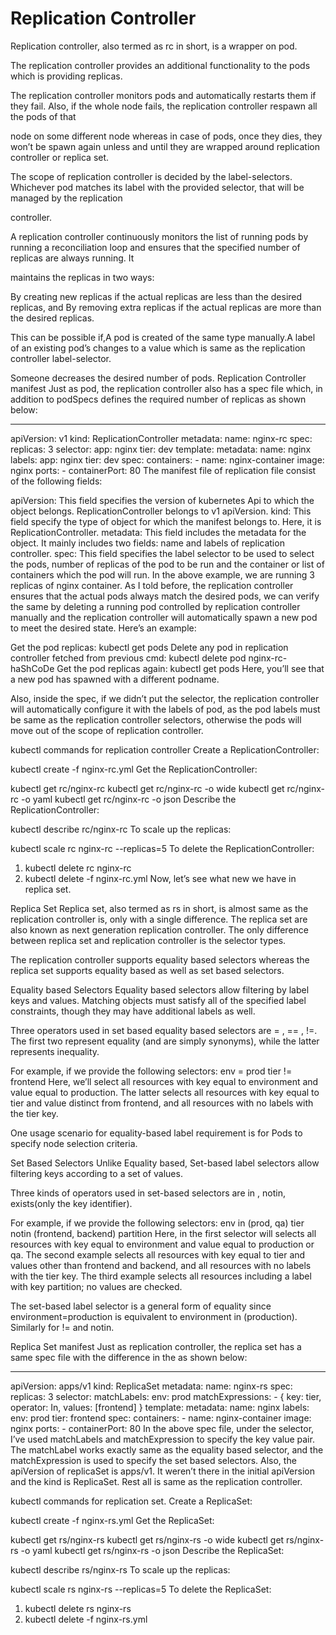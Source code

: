 # Replication Controller

Replication controller, also termed as rc in short, is a wrapper on pod. 

The replication controller provides an additional functionality to the pods which is providing replicas.

The replication controller monitors pods and automatically restarts them if they fail. Also, if the whole node fails, the replication controller respawn all the pods of that 

node on some different node whereas in case of pods, once they dies, they won’t be spawn again unless and until they are wrapped around replication controller or replica set.

The scope of replication controller is decided by the label-selectors. Whichever pod matches its label with the provided selector, that will be managed by the replication 

controller.

A replication controller continuously monitors the list of running pods by running a reconciliation loop and ensures that the specified number of replicas are always running. It 

maintains the replicas in two ways:

By creating new replicas if the actual replicas are less than the desired replicas, and By removing extra replicas if the actual replicas are more than the desired replicas. 

This can be possible if,A pod is created of the same type manually.A label of an existing pod’s changes to a value which is same as the replication controller label-selector.

Someone decreases the desired number of pods. Replication Controller manifest Just as pod, the replication controller also has a spec file which, in addition to podSpecs defines the required number of replicas as shown below:

---
apiVersion: v1
kind: ReplicationController
metadata: 
  name: nginx-rc
spec:
  replicas: 3
  selector:
    app: nginx
    tier: dev
  template: 
    metadata:
      name: nginx
      labels: 
        app: nginx
        tier: dev
    spec:
      containers:
      - name: nginx-container
        image: nginx
        ports:
        - containerPort: 80
The manifest file of replication file consist of the following fields:

apiVersion: This field specifies the version of kubernetes Api to which the object belongs. ReplicationController belongs to v1 apiVersion.
kind: This field specify the type of object for which the manifest belongs to. Here, it is ReplicationController.
metadata: This field includes the metadata for the object. It mainly includes two fields: name and labels of replication controller.
spec: This field specifies the label selector to be used to select the pods, number of replicas of the pod to be run and the container or list of containers which the pod will run. In the above example, we are running 3 replicas of nginx container.
As I told before, the replication controller ensures that the actual pods always match the desired pods, we can verify the same by deleting a running pod controlled by replication controller manually and the replication controller will automatically spawn a new pod to meet the desired state. Here’s an example:

Get the pod replicas:
kubectl get pods
Delete any pod in replication controller fetched from previous cmd:
kubectl delete pod nginx-rc-haShCoDe
Get the pod replicas again:
kubectl get pods
Here, you’ll see that a new pod has spawned with a different podname.

Also, inside the spec, if we didn’t put the selector, the replication controller will automatically configure it with the labels of pod, as the pod labels must be same as the replication controller selectors, otherwise the pods will move out of the scope of replication controller.

kubectl commands for replication controller
Create a ReplicationController:

kubectl create -f nginx-rc.yml
Get the ReplicationController:

kubectl get rc/nginx-rc
kubectl get rc/nginx-rc -o wide
kubectl get rc/nginx-rc -o yaml
kubectl get rc/nginx-rc -o json
Describe the ReplicationController:

kubectl describe rc/nginx-rc
To scale up the replicas:

kubectl scale rc nginx-rc --replicas=5
To delete the ReplicationController:

1. kubectl delete rc nginx-rc
2. kubectl delete -f nginx-rc.yml 
Now, let’s see what new we have in replica set.

Replica Set
Replica set, also termed as rs in short, is almost same as the replication controller is, only with a single difference. The replica set are also known as next generation replication controller. The only difference between replica set and replication controller is the selector types.

The replication controller supports equality based selectors whereas the replica set supports equality based as well as set based selectors.

Equality based Selectors
Equality based selectors allow filtering by label keys and values. Matching objects must satisfy all of the specified label constraints, though they may have additional labels as well. 

Three operators used in set based equality based selectors are = , == , !=. The first two represent equality (and are simply synonyms), while the latter represents inequality. 

For example, if we provide the following selectors:
env = prod
tier != frontend
Here, we’ll select all resources with key equal to environment and value equal to production. The latter selects all resources with key equal to tier and value distinct from frontend, and all resources with no labels with the tier key.

One usage scenario for equality-based label requirement is for Pods to specify node selection criteria.

Set Based Selectors
Unlike Equality based, Set-based label selectors allow filtering keys according to a set of values.

Three kinds of operators used in set-based selectors are in , notin, exists(only the key identifier).

For example, if we provide the following selectors:
env in (prod, qa)
tier notin (frontend, backend)
partition
Here, in the first selector will selects all resources with key equal to environment and value equal to production or qa.
The second example selects all resources with key equal to tier and values other than frontend and backend, and all resources with no labels with the tier key. The third example selects all resources including a label with key partition; no values are checked.

The set-based label selector is a general form of equality since environment=production is equivalent to environment in (production). Similarly for != and notin.

Replica Set manifest
Just as replication controller, the replica set has a same spec file with the difference in the as shown below:

---
apiVersion: apps/v1
kind: ReplicaSet
metadata: 
  name: nginx-rs
spec:
  replicas: 3
  selector:
    matchLabels:
      env: prod
    matchExpressions:
    - { key: tier, operator: In, values: [frontend] }
  template:
    metadata:
      name: nginx
      labels: 
        env: prod
        tier: frontend
    spec:
      containers:
      - name: nginx-container
        image: nginx
        ports:
        - containerPort: 80
In the above spec file, under the selector, I’ve used matchLabels and matchExpression to specify the key value pair. The matchLabel works exactly same as the equality based selector, and the matchExpression is used to specify the set based selectors.
Also, the apiVersion of replicaSet is apps/v1. It weren’t there in the initial apiVersion and the kind is ReplicaSet.
Rest all is same as the replication controller.

kubectl commands for replication set.
Create a ReplicaSet:

kubectl create -f nginx-rs.yml
Get the ReplicaSet:

kubectl get rs/nginx-rs
kubectl get rs/nginx-rs -o wide
kubectl get rs/nginx-rs -o yaml
kubectl get rs/nginx-rs -o json
Describe the ReplicaSet:

kubectl describe rs/nginx-rs
To scale up the replicas:

kubectl scale rs nginx-rs --replicas=5
To delete the ReplicaSet:

1. kubectl delete rs nginx-rs
2. kubectl delete -f nginx-rs.yml
